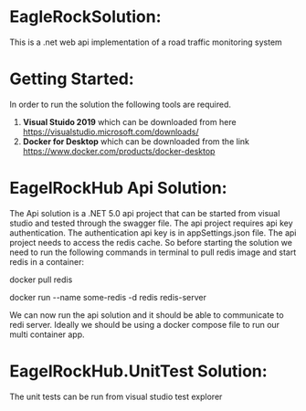 # EagleRockSolution:
This is a .net web api implementation of a road traffic monitoring system

# Getting Started:
In order to run the solution the following tools are required.

1. **Visual Stuido 2019** which can be downloaded from here https://visualstudio.microsoft.com/downloads/
2. **Docker for Desktop** which can be downloaded from the link https://www.docker.com/products/docker-desktop

# EagelRockHub Api Solution:

The Api solution is a .NET 5.0 api project that can be started from visual studio and tested through the swagger file.
The api project requires api key authentication. The authentication api key is in appSettings.json file. The api project needs to access the redis cache. So
before starting the solution we need to run the following commands in terminal to pull redis image and start redis in a container:

docker pull redis


docker run --name some-redis -d redis redis-server

We can now run the api solution and it should be able to communicate to redi server. Ideally we should be using a docker compose file to run our multi container app.

# EagelRockHub.UnitTest Solution:
The unit tests can be run from visual studio test explorer



